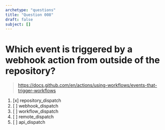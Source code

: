 ```yaml
---
archetype: "questions"
title: "Question 008"
draft: false
subject: []
---
```


# Which event is triggered by a webhook action from outside of the repository?
> https://docs.github.com/en/actions/using-workflows/events-that-trigger-workflows
1. [x] repository_dispatch
1. [ ] webhook_dispatch
1. [ ] workflow_dispatch
1. [ ] remote_dispatch
1. [ ] api_dispatch
